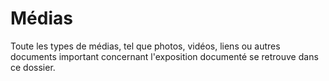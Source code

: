 # Médias

Toute les types de médias, tel que photos, vidéos, liens ou autres documents important concernant l'exposition documenté se retrouve dans ce dossier.
